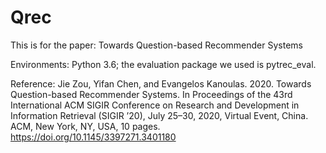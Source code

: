 # Qrec
This is for the paper: Towards Question-based Recommender Systems

Environments: Python 3.6; the evaluation package we used is pytrec_eval.

Reference:
Jie Zou, Yifan Chen, and Evangelos Kanoulas. 2020. Towards Question-based Recommender Systems. In Proceedings of the 43rd International ACM SIGIR Conference on Research and Development in Information Retrieval (SIGIR ’20), July 25–30, 2020, Virtual Event, China. ACM, New York, NY, USA, 10 pages. https://doi.org/10.1145/3397271.3401180

